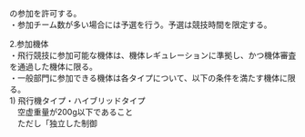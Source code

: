 の参加を許可する。  
・参加チーム数が多い場合には予選を行う。予選は競技時間を限定する。  
   
2.参加機体  
・飛行競技に参加可能な機体は、機体レギュレーションに準拠し、かつ機体審査を通過した機体に限る。  
・一般部門に参加できる機体は各タイプについて、以下の条件を満たす機体に限る。  
1\) 飛行機タイプ・ハイブリッドタイプ  
　空虚重量が200g以下であること  
　ただし「独立した制御